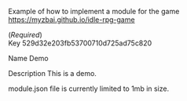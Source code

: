 Example of how to implement a module for the game https://myzbai.github.io/idle-rpg-game

(*Required*)<br>
Key
529d32e203fb53700710d725ad75c820

Name
Demo

Description
This is a demo.

module.json file is currently limited to 1mb in size.
